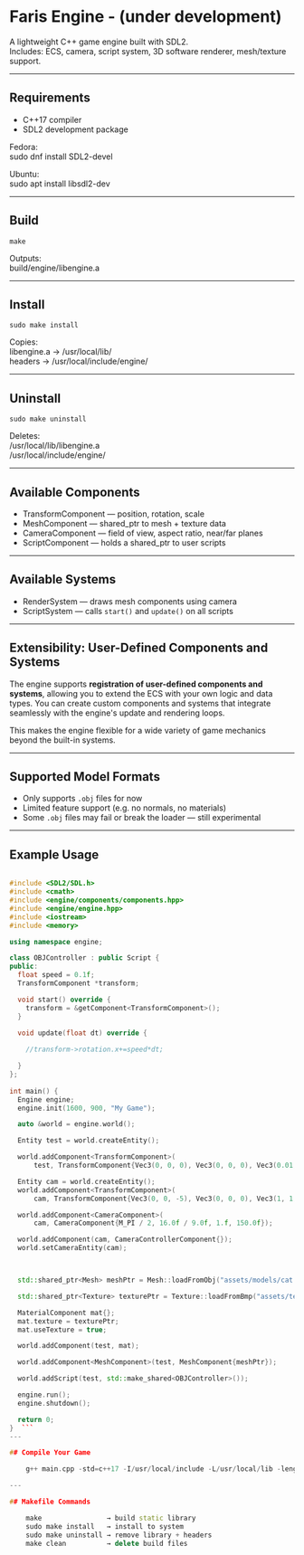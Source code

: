 
# Faris Engine - (under development)

A lightweight C++ game engine built with SDL2.  
Includes: ECS, camera, script system, 3D software renderer, mesh/texture support.

---

## Requirements

- C++17 compiler  
- SDL2 development package  

Fedora:  
    sudo dnf install SDL2-devel  

Ubuntu:  
    sudo apt install libsdl2-dev  

---

## Build

    make

Outputs:  
    build/engine/libengine.a

---

## Install

    sudo make install

Copies:  
    libengine.a → /usr/local/lib/  
    headers     → /usr/local/include/engine/

---

## Uninstall

    sudo make uninstall

Deletes:  
    /usr/local/lib/libengine.a  
    /usr/local/include/engine/

---

## Available Components

- TransformComponent — position, rotation, scale  
- MeshComponent      — shared_ptr to mesh + texture data  
- CameraComponent    — field of view, aspect ratio, near/far planes  
- ScriptComponent    — holds a shared_ptr to user scripts  

---

## Available Systems

- RenderSystem — draws mesh components using camera  
- ScriptSystem — calls `start()` and `update()` on all scripts  

---

## Extensibility: User-Defined Components and Systems

The engine supports **registration of user-defined components and systems**, allowing you to extend the ECS with your own logic and data types. You can create custom components and systems that integrate seamlessly with the engine's update and rendering loops.

This makes the engine flexible for a wide variety of game mechanics beyond the built-in systems.

---

## Supported Model Formats

- Only supports `.obj` files for now  
- Limited feature support (e.g. no normals, no materials)  
- Some `.obj` files may fail or break the loader — still experimental  

---

## Example Usage
```cpp

#include <SDL2/SDL.h>
#include <cmath>
#include <engine/components/components.hpp>
#include <engine/engine.hpp>
#include <iostream>
#include <memory>

using namespace engine;

class OBJController : public Script {
public:
  float speed = 0.1f;
  TransformComponent *transform;

  void start() override { 
    transform = &getComponent<TransformComponent>();
  }

  void update(float dt) override {
    
    //transform->rotation.x+=speed*dt;

  }
};
 
int main() {
  Engine engine;
  engine.init(1600, 900, "My Game");

  auto &world = engine.world();

  Entity test = world.createEntity();

  world.addComponent<TransformComponent>(
      test, TransformComponent{Vec3(0, 0, 0), Vec3(0, 0, 0), Vec3(0.01, 0.01, 0.01)});

  Entity cam = world.createEntity();
  world.addComponent<TransformComponent>(
      cam, TransformComponent{Vec3(0, 0, -5), Vec3(0, 0, 0), Vec3(1, 1, 1)});

  world.addComponent<CameraComponent>(
      cam, CameraComponent{M_PI / 2, 16.0f / 9.0f, 1.f, 150.0f});

  world.addComponent(cam, CameraControllerComponent{});
  world.setCameraEntity(cam);



  std::shared_ptr<Mesh> meshPtr = Mesh::loadFromObj("assets/models/cat.obj");

  std::shared_ptr<Texture> texturePtr = Texture::loadFromBmp("assets/textures/textcat1.bmp");

  MaterialComponent mat{};
  mat.texture = texturePtr;
  mat.useTexture = true;

  world.addComponent(test, mat);

  world.addComponent<MeshComponent>(test, MeshComponent{meshPtr});

  world.addScript(test, std::make_shared<OBJController>());

  engine.run();
  engine.shutdown();

  return 0;
}  ```
---

## Compile Your Game

    g++ main.cpp -std=c++17 -I/usr/local/include -L/usr/local/lib -lengine `sdl2-config --cflags --libs` -o game

---

## Makefile Commands

    make                → build static library  
    sudo make install   → install to system  
    sudo make uninstall → remove library + headers  
    make clean          → delete build files

